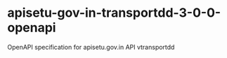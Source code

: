 # apisetu-gov-in-transportdd-3-0-0-openapi
OpenAPI specification for apisetu.gov.in API vtransportdd
